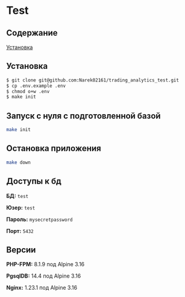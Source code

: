 # Test

## Содержание

[Установка](#установка)

## Установка
```bash
$ git clone git@github.com:Narek02161/trading_analytics_test.git
$ cp .env.example .env
$ chmod o+w .env
$ make init
```

## Запуск с нуля с подготовленной базой
```bash
make init
```

## Остановка приложения
``` bash
make down
```

## Доступы к бд
**БД:** `test`

**Юзер:** `test`

**Пароль:** `mysecretpassword`

**Порт:** `5432`

## Версии
**PHP-FPM:** 8.1.9 под Alpine 3.16

**PgsqlDB:** 14.4 под Alpine 3.16

**Nginx:** 1.23.1 под Alpine 3.16
